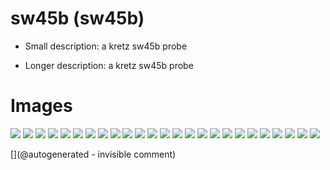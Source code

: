 # sw45b (sw45b)

* Small description:  a kretz sw45b probe

* Longer description:  a kretz sw45b probe

# Images

![](/include/images/sw45b/P_20191122_205352.jpg)
![](/include/images/sw45b/P_20191123_134314.jpg)
![](/include/images/sw45b/20191207_171540.jpg)
![](/include/images/sw45b/P_20191122_203547.jpg)
![](/include/images/sw45b/P_20191122_203528.jpg)
![](/include/images/sw45b/20191207_171231.jpg)
![](/include/images/sw45b/20191207_171159.jpg)
![](/include/images/sw45b/P_20191122_203226.jpg)
![](/include/images/sw45b/P_20191122_203551.jpg)
![](/include/images/sw45b/P_20191122_204119.jpg)
![](/include/images/sw45b/P_20191122_204044.jpg)
![](/include/images/sw45b/P_20191122_204014.jpg)
![](/include/images/sw45b/P_20191123_134703.jpg)
![](/include/images/sw45b/P_20191122_203755.jpg)
![](/include/images/sw45b/20191207_171145.jpg)
![](/include/images/sw45b/P_20191122_203540.jpg)
![](/include/images/sw45b/P_20191123_134731.jpg)
![](/include/images/sw45b/20191207_171301.jpg)
![](/include/images/sw45b/P_20191123_134330.jpg)
![](/include/images/sw45b/P_20191123_134701.jpg)
![](/include/images/sw45b/P_20191123_134339.jpg)
![](/include/images/sw45b/P_20191122_205401.jpg)
![](/include/images/sw45b/P_20191122_203427.jpg)
![](/include/images/sw45b/P_20191122_205404.jpg)
![](/include/images/sw45b/20191207_171210.jpg)




[](@autogenerated - invisible comment)